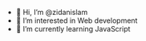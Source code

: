 - 👋 Hi, I’m @zidanislam
- 👀 I’m interested in Web development
- 🌱 I’m currently learning JavaScript

<!---
zidanislam/zidanislam is a ✨ special ✨ repository because its `README.md` (this file) appears on your GitHub profile.
You can click the Preview link to take a look at your changes.
--->
